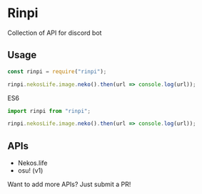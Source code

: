 # Rinpi
Collection of API for discord bot

## Usage
```javascript
const rinpi = require("rinpi");

rinpi.nekosLife.image.neko().then(url => console.log(url));
```

ES6
```javascript
import rinpi from "rinpi";

rinpi.nekosLife.image.neko().then(url => console.log(url));
```

## APIs
- Nekos.life
- osu! (v1)

Want to add more APIs? Just submit a PR!
